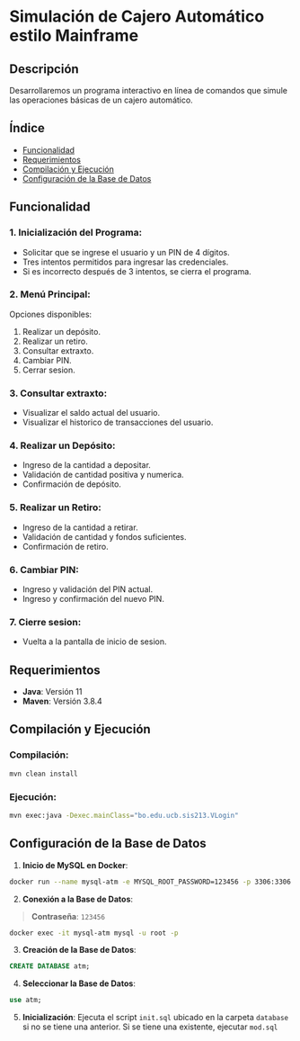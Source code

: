 # Simulación de Cajero Automático estilo Mainframe

## Descripción
Desarrollaremos un programa interactivo en línea de comandos que simule las operaciones básicas de un cajero automático.

## Índice
- [Funcionalidad](#funcionalidad)
- [Requerimientos](#requerimientos)
- [Compilación y Ejecución](#compilación-y-ejecución)
- [Configuración de la Base de Datos](#configuración-de-la-base-de-datos)

## Funcionalidad

### 1. Inicialización del Programa:
- Solicitar que se ingrese el usuario y un PIN de 4 dígitos.
- Tres intentos permitidos para ingresar las credenciales.
- Si es incorrecto después de 3 intentos, se cierra el programa.

### 2. Menú Principal:
Opciones disponibles:
1. Realizar un depósito.
2. Realizar un retiro.
3. Consultar extraxto.
4. Cambiar PIN.
5. Cerrar sesion.

### 3. Consultar extraxto:
- Visualizar el saldo actual del usuario.
- Visualizar el historico de transacciones del usuario.

### 4. Realizar un Depósito:
- Ingreso de la cantidad a depositar.
- Validación de cantidad positiva y numerica.
- Confirmación de depósito.

### 5. Realizar un Retiro:
- Ingreso de la cantidad a retirar.
- Validación de cantidad y fondos suficientes.
- Confirmación de retiro.

### 6. Cambiar PIN:
- Ingreso y validación del PIN actual.
- Ingreso y confirmación del nuevo PIN.

### 7. Cierre sesion:
- Vuelta a la pantalla de inicio de sesion.

## Requerimientos
- **Java**: Versión 11
- **Maven**: Versión 3.8.4

## Compilación y Ejecución

### Compilación:
```bash
mvn clean install
```

### Ejecución:
```bash
mvn exec:java -Dexec.mainClass="bo.edu.ucb.sis213.VLogin"
```

## Configuración de la Base de Datos

1. **Inicio de MySQL en Docker**:
```bash
docker run --name mysql-atm -e MYSQL_ROOT_PASSWORD=123456 -p 3306:3306 -d mysql:8
```

2. **Conexión a la Base de Datos**:

> **Contraseña**: `123456`

```bash
docker exec -it mysql-atm mysql -u root -p
```

3. **Creación de la Base de Datos**:
```sql
CREATE DATABASE atm;
```

4. **Seleccionar la Base de Datos**:
```sql
use atm;
```

5. **Inicialización**:
Ejecuta el script `init.sql` ubicado en la carpeta `database` si no se tiene una anterior. Si se tiene una existente, ejecutar `mod.sql`